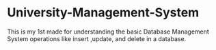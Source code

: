 # University-Management-System
This is my 1st made for understanding the basic  Database Management System operations like insert ,update, and delete in a database. 
